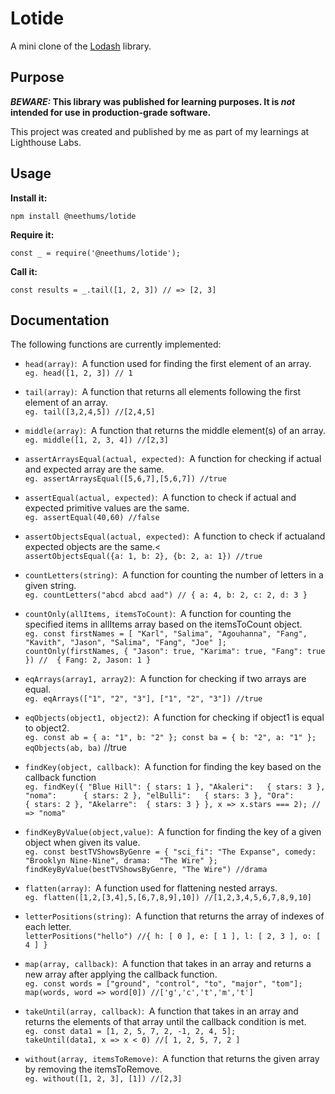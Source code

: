 # Lotide

A mini clone of the [Lodash](https://lodash.com) library.

## Purpose

**_BEWARE:_ This library was published for learning purposes. It is _not_ intended for use in production-grade software.**

This project was created and published by me as part of my learnings at Lighthouse Labs.

## Usage

**Install it:**

`npm install @neethums/lotide`

**Require it:**

`const _ = require('@neethums/lotide');`

**Call it:**

`const results = _.tail([1, 2, 3]) // => [2, 3]`

## Documentation

The following functions are currently implemented:

* `head(array)`: &nbsp;A function used for finding the first element of an array.  <br> `eg. head([1, 2, 3]) // 1`

* `tail(array)`: &nbsp;A function that returns all elements following the first element of an array. <br>`eg. tail([3,2,4,5]) //[2,4,5]`
* `middle(array)`: &nbsp;A function that returns the middle element(s) of an array. <br>`eg. middle([1, 2, 3, 4]) //[2,3]`
* `assertArraysEqual(actual, expected)`: &nbsp;A function for checking if actual and expected array are the same. <br>`eg. assertArraysEqual([5,6,7],[5,6,7]) //true` 
* `assertEqual(actual, expected)`: &nbsp;A function to check if actual and expected primitive values are the same.<br>`eg. assertEqual(40,60) //false`
* `assertObjectsEqual(actual, expected)`: &nbsp;A function to check if actualand expected objects are the same.<<br>`assertObjectsEqual({a: 1, b: 2}, {b: 2, a: 1}) //true`
* `countLetters(string)`: &nbsp;A function for counting the number of letters in a given string. <br>`eg. countLetters("abcd abcd aad") // { a: 4, b: 2, c: 2, d: 3 }`
* `countOnly(allItems, itemsToCount)`: &nbsp;A function for counting the specified items in allItems array based on the itemsToCount object.<br>`eg.
const firstNames = [
  "Karl",
  "Salima",
  "Agouhanna",
  "Fang",
  "Kavith",
  "Jason",
  "Salima",
  "Fang",
  "Joe"
];`<br>`countOnly(firstNames, { "Jason": true, "Karima": true, "Fang": true }) //  { Fang: 2, Jason: 1 }`
* `eqArrays(array1, array2)`: &nbsp;A function for checking if two arrays are equal.
<br>`eg. eqArrays(["1", "2", "3"], ["1", "2", "3"]) //true`
* `eqObjects(object1, object2)`: &nbsp;A function for checking if object1 is equal to object2. <br>`eg. const ab = { a: "1", b: "2" };
const ba = { b: "2", a: "1" };`<br>
`eqObjects(ab, ba)` //true
* `findKey(object, callback)`: &nbsp;A function for finding the key based on the callback function <br>`eg. findKey({
  "Blue Hill": { stars: 1 },
  "Akaleri":   { stars: 3 },
  "noma":      { stars: 2 },
  "elBulli":   { stars: 3 },
  "Ora":       { stars: 2 },
  "Akelarre":  { stars: 3 }
}, x => x.stars === 2); // => "noma"`
* `findKeyByValue(object,value)`: &nbsp;A function for finding the key of a given object when given its value. <br>
`eg. const bestTVShowsByGenre = {
  "sci_fi": "The Expanse",
  comedy: "Brooklyn Nine-Nine",
  drama:  "The Wire"
};`<br>`findKeyByValue(bestTVShowsByGenre, "The Wire") //drama`
* `flatten(array)`: &nbsp;A function used for flattening nested arrays.
<br>`eg. flatten([1,2,[3,4],5,[6,7,8,9],10]) //[1,2,3,4,5,6,7,8,9,10]`
* `letterPositions(string)`: &nbsp;A function that returns the array of indexes of each letter.<br>`letterPositions("hello") //{ h: [ 0 ], e: [ 1 ], l: [ 2, 3 ], o: [ 4 ] }
`
* `map(array, callback)`: &nbsp;A function that takes in an array and returns a new array after applying the callback function.
<br>`eg. const words = ["ground", "control", "to", "major", "tom"];`<br>
`map(words, word => word[0]) //['g','c','t','m','t']`
* `takeUntil(array, callback)`: &nbsp;A function that takes in an array and returns the elements of that array until the callback condition is met.
<br>`eg. const data1 = [1, 2, 5, 7, 2, -1, 2, 4, 5];`<br>`takeUntil(data1, x => x < 0) //[ 1, 2, 5, 7, 2 ]`
* `without(array, itemsToRemove)`: &nbsp;A function that returns the given array by removing the itemsToRemove.<br>
`eg. without([1, 2, 3], [1]) //[2,3]`
